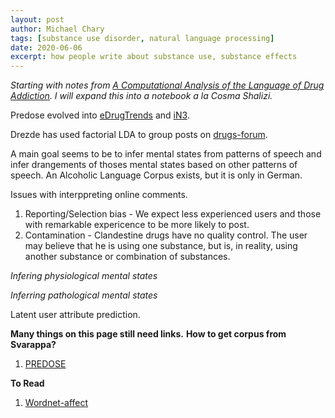 ```yaml
---
layout: post
author: Michael Chary
tags: [substance use disorder, natural language processing]
date: 2020-06-06
excerpt: how people write about substance use, substance effects
---
```



_Starting with notes from [A Computational Analysis of the Language of Drug Addiction](http://www.aclweb.org/anthology/E17-2022). 
I will expand this into a notebook a la Cosma Shalizi._

Predose evolved into [eDrugTrends](https://medicine.wright.edu/citar/edrugtrends) and [iN3](https://medicine.wright.edu/citar/nida-national-early-warning-system-network-in3-an-innovative-approach).

Drezde has used factorial LDA to group posts on [drugs-forum](www.drugs-forum.com). 

A main goal seems to be to infer mental states from patterns of speech and infer drangements of thoses mental states based on other patterns of speech. An Alcoholic Language Corpus exists, but it is only in German. 

Issues with interppreting online comments. 
1. Reporting/Selection bias - We expect less experienced users and those with remarkable expericence to be more likely to post. 
1. Contamination - Clandestine drugs have no quality control. The user may believe that he is using one substance, but is, in reality, using another substance or combination of substances. 

_Infering physiological mental states_

_Inferring pathological mental states_

Latent user attribute prediction. 


**Many things on this page still need links.**
**How to get corpus from Svarappa?**

1. [PREDOSE](../docs/predose.pdf)

**To Read**
1. [Wordnet-affect](http://wndomains.fbk.eu/wnaffect.html)

